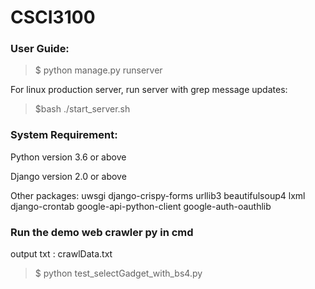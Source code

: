 # CSCI3100

### User Guide:

>$ python manage.py runserver


For linux production server,
run server with grep message updates:
>$bash ./start_server.sh


### System Requirement:

Python version 3.6 or above

Django version 2.0 or above

Other packages:
uwsgi
django-crispy-forms
urllib3
beautifulsoup4
lxml
django-crontab
google-api-python-client
google-auth-oauthlib

### Run the demo web crawler py in cmd
output txt : crawlData.txt
>$ python test_selectGadget_with_bs4.py
